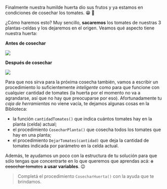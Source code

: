 Finalmente nuestra humilde huerta dio sus frutos y ya estamos en condiciones de cosechar los tomates. :grin: :tomato:

¿Cómo haremos esto? Muy sencillo, **sacaremos** los tomates de nuestras 3 plantas-celdas y los dejaremos en el origen. Veamos qué aspecto tiene nuestra huerta:

**Antes de cosechar**

![](https://raw.githubusercontent.com/sagrado-corazon-alcal/mumuki-guia-fundamentos-variables/master/images/tomates-por-cosechar.png)

**Después de cosechar**

![](https://raw.githubusercontent.com/sagrado-corazon-alcal/mumuki-guia-fundamentos-variables/master/images/tomates-cosechados.png)

Para que nos sirva para la próxima cosecha también, vamos a escribir un procedimiento lo suficientemente _inteligente_ como para que funcione con cualquier cantidad de tomates (la huerta por el momento no va a agrandarse, así que no hay que preocuparse por eso). Afortunadamente tu _caja de herramientas_ no viene vacía, te dejamos algunas cosas en la Biblioteca:

* la función `cantidadTomates()` que indica cuántos tomates hay en la planta (celda) actual;
* el procedimiento `CosecharPlanta()` que cosecha todos los tomates que hay en una planta;
* el procedimiento `DejarTomates(cantidad)` que deja la cantidad de tomates indicada por parámetro en la celda actual.
 
Además, te ayudamos un poco con la estructura de tu solución para que sólo tengas que concentrarte en lo que queremos que aprendas acá: <del>a cosechar tomates</del> **a usar variables**. :wink:

> Completá el procedimiento `CosecharHuerta()` con la ayuda que te brindamos.